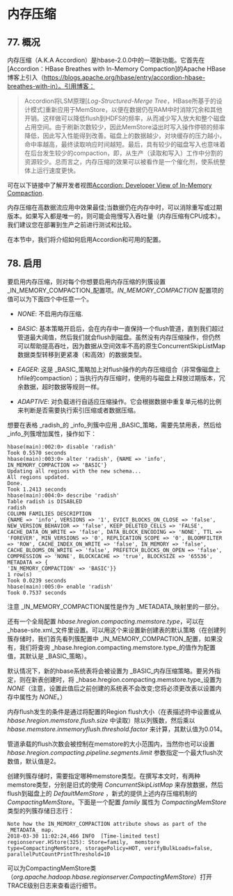 # 内存压缩

## 77\. 概况

内存压缩（A.K.A Accordion）是hbase-2.0.0中的一项新功能。它首先在[Accordion：HBase Breathes with In-Memory Compaction]的Apache HBase博客上引入（https://blogs.apache.org/hbase/entry/accordion-hbase-breathes-with-in）。引用博客：

> Accordion将LSM原理[_Log-Structured-Merge Tree_，HBase所基于的设计模式]重新应用于MemStore，以便在数据仍在RAM中时消除冗余和其他开销。这样做可以降低flush到HDFS的频率，从而减少写入放大和整个磁盘占用空间。由于刷新次数较少，因此MemStore溢出时写入操作停顿的频率降低，因此写入性能得到改善。磁盘上的数据越少，对块缓存的压力越小，命中率越高，最终读取响应时间越短。最后，具有较少的磁盘写入也意味着在后台发生较少的compaction，即，从生产（读取和写入）工作中分割的资源较少。总而言之，内存压缩的效果可以被看作是一个催化剂，使系统整体上运行速度更快。

可在以下链接中了解开发者视图[Accordion: Developer View of In-Memory Compaction](https://blogs.apache.org/hbase/entry/accordion-developer-view-of-in).

内存压缩在高数据流应用中效果最佳;当数据仍在内存中时，可以消除重写或过期版本。如果写入都是唯一的，则可能会拖慢写入吞吐量（内存压缩有CPU成本）。我们建议您在部署到生产之前进行测试和比较。

在本节中，我们将介绍如何启用Accordion和可用的配置。


## 78\. 启用

要启用内存压缩，则对每个你想要启用内存压缩的列簇设置 _IN_MEMORY_COMPACTION_配置项。_IN\_MEMORY\_COMPACTION_ 配置项的值可以为下面四个中任意一个。

*   _NONE_: 不启用内存压缩.

*   _BASIC_: 基本策略开启后，会在内存中一直保持一个flush管道，直到我们超过管道最大阈值，然后我们就会flush到磁盘。虽然没有内存压缩操作，但仍然可以帮助提高吞吐，因为数据从空间效率不高的原生ConcurrentSkipListMap数据类型转移到更紧凑（和高效）的数据类型。

*   _EAGER_: 这是 _BASIC_策略加上对flush操作的内存压缩组合（非常像磁盘上hfile的compaction）；当执行内存压缩时，使用的与磁盘上释放过期版本，冗余数据，超时数据等规则一样。

*   _ADAPTIVE_: 对负载进行自适应压缩操作。它会根据数据中重复单元格的比例来判断是否需要执行索引压缩或者数据压缩。

想要在表格 _radish_的 _info_列簇中应用 _BASIC_策略，需要先禁用表，然后给 _info_列簇增加属性，操作如下：

```
hbase(main):002:0> disable 'radish'
Took 0.5570 seconds
hbase(main):003:0> alter 'radish', {NAME => 'info', IN_MEMORY_COMPACTION => 'BASIC'}
Updating all regions with the new schema...
All regions updated.
Done.
Took 1.2413 seconds
hbase(main):004:0> describe 'radish'
Table radish is DISABLED
radish
COLUMN FAMILIES DESCRIPTION
{NAME => 'info', VERSIONS => '1', EVICT_BLOCKS_ON_CLOSE => 'false', NEW_VERSION_BEHAVIOR => 'false', KEEP_DELETED_CELLS => 'FALSE', CACHE_DATA_ON_WRITE => 'false', DATA_BLOCK_ENCODING => 'NONE', TTL => 'FOREVER', MIN_VERSIONS => '0', REPLICATION_SCOPE => '0', BLOOMFILTER => 'ROW', CACHE_INDEX_ON_WRITE => 'false', IN_MEMORY => 'false', CACHE_BLOOMS_ON_WRITE => 'false', PREFETCH_BLOCKS_ON_OPEN => 'false', COMPRESSION => 'NONE', BLOCKCACHE => 'true', BLOCKSIZE => '65536', METADATA => {
'IN_MEMORY_COMPACTION' => 'BASIC'}}
1 row(s)
Took 0.0239 seconds
hbase(main):005:0> enable 'radish'
Took 0.7537 seconds
```

注意 _IN_MEMORY_COMPACTION属性是作为 _METADATA_映射里的一部分。

还有一个全局配置 _hbase.hregion.compacting.memstore.type_，可以在 _hbase-site.xml_文件里设置。可以用这个来设置新创建表的默认策略（在创建列簇存储时，我们首先看列簇配置中 _IN_MEMORY_COMPACTION_配置，如果没有，我们将查询 _hbase.hregion.compacting.memstore.type_的值作为配置值，其默认是 _BASIC_策略）。

默认情况下，新的hbase系统表将会被设置为 _BASIC_内存压缩策略。要另外指定，则在新表创建时，将 _hbase.hregion.compacting.memstore.type_设置为 _NONE_（注意，设置此值后之前创建的系统表不会改变;您将必须更改表以设置内存中属性为 _NONE_。）

内存flush发生的条件是通过将配置的Region flush大小（在表描述符中设置或从 _hbase.hregion.memstore.flush.size_ 中读取）除以列簇数，然后乘以 _hbase.memstore.inmemoryflush.threshold.factor_ 来计算，其默认值为0.014。

管道承载的flush次数会被控制在memstore的大小范围内，当然你也可以设置 _hbase.hregion.compacting.pipeline.segments.limit_ 参数指定一个最大flush次数值，默认值是2。


创建列簇存储时，需要指定哪种memstore类型。在撰写本文时，有两种memstore类型，分别是旧式的使用 _ConcurrentSkipListMap_ 来存放数据，然后flush到磁盘上的 _DefaultMemStore_ ，新式的提供上述内存压缩机制的 _CompactingMemStore_。下面是一个配置 _family_ 属性为 _CompactingMemStore_ 类型的列簇存储日志行：

```
Note how the IN_MEMORY_COMPACTION attribute shows as part of the _METADATA_ map.
2018-03-30 11:02:24,466 INFO  [Time-limited test] regionserver.HStore(325): Store=family,  memstore type=CompactingMemStore, storagePolicy=HOT, verifyBulkLoads=false, parallelPutCountPrintThreshold=10
```

可以为CompactingMemStore类（_org.apache.hadoop.hbase.regionserver.CompactingMemStore_）打开TRACE级别日志来查看运行细节。

